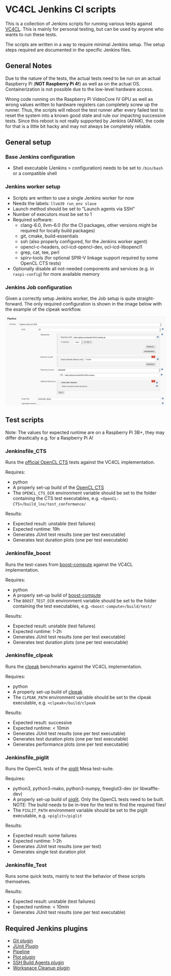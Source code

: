 # VC4CL Jenkins CI scripts

This is a collection of Jenkins scripts for running various tests against [VC4CL](https://github.com/doe300/VC4CL).
This is mainly for personal testing, but can be used by anyone who wants to run these tests.

The scripts are written in a way to require minimal Jenkins setup.
The setup steps required are documented in the specific Jenkins files.

## General Notes
Due to the nature of the tests, the actual tests need to be run on an actual Raspberry Pi (**NOT Raspberry Pi 4!**)
as well as on the actual OS. Containerization is not possible due to the low-level hardware access.

Wrong code running on the Raspberry Pi VideoCore IV GPU as well as wrong values written to hardware registers can completely screw up the runner.
Thus, the scripts will reboot the test runner after every failed test to reset the system into a known good state and rule our impacting successive tests.
Since this reboot is not really supported by Jenkins (AFAIK), the code for that is a little bit hacky and may not always be completely reliable.

## General setup

### Base Jenkins configuration
- Shell executable (Jenkins > configuration) needs to be set to `/bin/bash` or a compatible shell

### Jenkins worker setup
- Scripts are written to use a single Jenkins worker for now
- Needs the labels: `llvm39 run_env slave`
- Launch method should be set to "Launch agents via SSH"
- Number of executors must be set to 1
- Required software:
  * clang-6.0, llvm-6.0 (for the CI packages, other versions might be required for locally build packages)
  * git, cmake, build-essentials
  * ssh (also properly configured, for the Jenkins worker agent)
  * opencl-c-headers, ocl-icd-opencl-dev, ocl-icd-libopencl1
  * grep, cat, tee, perl
  * spirv-tools (for optional SPIR-V linkage support required by some OpenCL CTS tests)
- Optionally disable all not-needed components and services (e.g. in `raspi-config`) for more available memory

### Jenkins Job configuration

Given a correctly setup Jenkins worker, the Job setup is quite straight-forward.
The only required configuration is shown in the image below with the example of the clpeak workflow.

![alt text](./screenshot-clpeak.png?raw=true "Clpeak SCM configuration")

## Test scripts
Note: The values for expected runtime are on a Raspberry Pi 3B+, they may differ drastically e.g. for a Raspberry Pi A!

### Jenkinsfile_CTS
Runs the [official OpenCL CTS](https://github.com/KhronosGroup/OpenCL-CTS/) tests against the VC4CL implementation.

Requires:
- python
- A properly set-up build of the [OpenCL CTS](https://github.com/KhronosGroup/OpenCL-CTS/)
- The `OPENCL_CTS_DIR` environment variable should be set to the folder containing the CTS test executables, e.g. `<OpenCL-CTS>/build_lnx/test_conformance/`

Results:
- Expected result: unstable (test failures)
- Expected runtime: 19h
- Generates JUnit test results (one per test executable)
- Generates test duration plots (one per test executable)

### Jenkinsfile_boost
Runs the test-cases from [boost-compute](https://github.com/boostorg/compute/) against the VC4CL implementation.

Requires:
- python
- A properly set-up build of [boost-compute](https://github.com/boostorg/compute/)
- The `BOOST_TEST_DIR` environment variable should be set to the folder containing the test executables, e.g. `<boost-compute>/build/test/`

Results:
- Expected result: unstable (test failures)
- Expected runtime: 1-2h
- Generates JUnit test results (one per test executable)
- Generates test duration plots (one per test executable)

### Jenkinsfile_clpeak
Runs the [clpeak](https://github.com/krrishnarraj/clpeak) benchmarks against the VC4CL implementation.

Requires:
- python
- A properly set-up build of [clpeak](https://github.com/krrishnarraj/clpeak)
- The `CLPEAK_PATH` environment variable should be set to the clpeak executable, e.g. `<clpeak>/build/clpeak`

Results:
- Expected result: successive
- Expected runtime: &lt; 10min
- Generates JUnit test results (one per test executable)
- Generates test duration plots (one per test executable)
- Generates performance plots (one per test executable)

### Jenkinsfile_piglit
Runs the OpenCL tests of the [piglit](https://gitlab.freedesktop.org/mesa/piglit) Mesa test-suite.

Requires:
- python3, python3-mako, python3-numpy, freeglut3-dev (or libwaffle-dev)
- A properly set-up build of [piglit](https://gitlab.freedesktop.org/mesa/piglit). Only the OpenCL tests need to be built. NOTE: The build needs to be in-tree for the test to find the required files!
- The `PIGLIT_PATH` environment variable should be set to the piglit executable, e.g. `<piglit>/piglit`

Results:
- Expected result: some failures
- Expected runtime: 1-2h
- Generates JUnit test results (one per test)
- Generates single test duration plot

### Jenkinsfile_Test
Runs some quick tests, mainly to test the behavior of these scripts themselves.

Results:
- Expected result: unstable (test failures)
- Expected runtime: &lt; 10min
- Generates JUnit test results (one per test executable)

## Required Jenkins plugins

- [Git plugin](https://plugins.jenkins.io/git)
- [JUnit Plugin](https://plugins.jenkins.io/junit)
- [Pipeline](https://plugins.jenkins.io/workflow-aggregator)
- [Plot plugin](https://plugins.jenkins.io/plot)
- [SSH Build Agents plugin](https://plugins.jenkins.io/ssh-slaves)
- [Workspace Cleanup plugin](https://plugins.jenkins.io/ws-cleanup)

